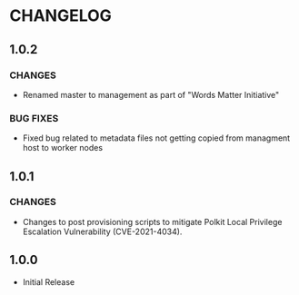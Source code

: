 # **CHANGELOG**

## **1.0.2**
### **CHANGES**
- Renamed master to management as part of "Words Matter Initiative"

### **BUG FIXES**
- Fixed bug related to metadata files not getting copied from managment host to worker nodes

## **1.0.1**
### **CHANGES**
- Changes to post provisioning scripts to mitigate Polkit Local Privilege Escalation Vulnerability (CVE-2021-4034).

## **1.0.0**
- Initial Release